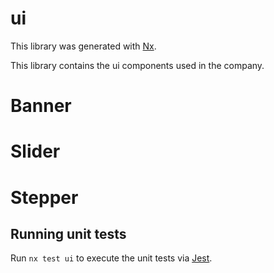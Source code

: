 # ui

This library was generated with [Nx](https://nx.dev).


This library contains the ui components used in the company.

# Banner
# Slider
# Stepper

## Running unit tests

Run `nx test ui` to execute the unit tests via [Jest](https://jestjs.io).
